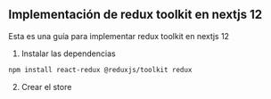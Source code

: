 ## Implementación de redux toolkit en nextjs 12

Esta es una guía para implementar redux toolkit en nextjs 12

1. Instalar las dependencias

```bash
npm install react-redux @reduxjs/toolkit redux
```

2. Crear el store

```bash

```
